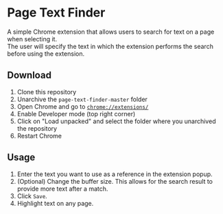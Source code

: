 # Page Text Finder

A simple Chrome extension that allows users to search for text on a page when selecting it.  
The user will specify the text in which the extension performs the search before using the extension.

## Download

1. Clone this repository
2. Unarchive the `page-text-finder-master` folder
3. Open Chrome and go to [`chrome://extensions/`](chrome://extensions/)
4. Enable Developer mode (top right corner)
5. Click on "Load unpacked" and select the folder where you unarchived the repository
6. Restart Chrome

## Usage

1. Enter the text you want to use as a reference in the extension popup.
2. (Optional) Change the buffer size. This allows for the search result to provide more text after a match.
3. Click `Save`.
4. Highlight text on any page.
